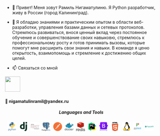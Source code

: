 - 👋 Привет! Меня зовут Рамиль Нигаматулиню. Я Python разработчик, живу в России (город Калининград).
- 👀 Я обладаю знаниями и практическим опытом в области веб-разработки, управления базами данных и сетевых протоколов. Стремлюсь развиваться, внося ценный вклад через постоянное обучение и совершенствование своих навыковю, стремлюсь к профессиональному росту и готов принимать вызовы, которые помогут мне расширить свои знания и навыки. В команде я ценю открытость, взаимопомощь и стремление к достижению общих целей.

- 📫 Связаться со мной
<div id="socials">
  <a href="https://t.me/ramil_nigamatulin">
    <img src="https://podo-love.ru/userfiles/images/icon_telegram-min.png" style="width: 50px; height: 50px" >
  </a>
  <h4>📩 nigamatulinramil@yandex.ru</h4>

  <h5 align="center">Languages and Tools</h5>
<div align="center">
  <img src="https://raw.githubusercontent.com/devicons/devicon/ca28c779441053191ff11710fe24a9e6c23690d6/icons/python/python-original-wordmark.svg" width="30" height="30"/>&nbsp;
  <img src="https://raw.githubusercontent.com/devicons/devicon/ca28c779441053191ff11710fe24a9e6c23690d6/icons/django/django-plain.svg" width="30" height="30" />&nbsp;
  <img src="https://raw.githubusercontent.com/devicons/devicon/ca28c779441053191ff11710fe24a9e6c23690d6/icons/djangorest/djangorest-original.svg" width="30" height="30"/>&nbsp;
  <img src="https://raw.githubusercontent.com/devicons/devicon/ca28c779441053191ff11710fe24a9e6c23690d6/icons/postgresql/postgresql-original-wordmark.svg" width="30" height="30"/>&nbsp;
  <img src="https://raw.githubusercontent.com/devicons/devicon/ca28c779441053191ff11710fe24a9e6c23690d6/icons/postman/postman-original.svg" width="30" height="30"/>&nbsp;
  <img src="https://raw.githubusercontent.com/devicons/devicon/ca28c779441053191ff11710fe24a9e6c23690d6/icons/docker/docker-original-wordmark.svg" width="30" height="30"/>&nbsp;
  <img src="https://raw.githubusercontent.com/devicons/devicon/ca28c779441053191ff11710fe24a9e6c23690d6/icons/redis/redis-original-wordmark.svg" width="30" height="30"/>&nbsp;
  <img src="https://raw.githubusercontent.com/devicons/devicon/ca28c779441053191ff11710fe24a9e6c23690d6/icons/pycharm/pycharm-original.svg" width="30" height="30"/>&nbsp;
  <img src="https://raw.githubusercontent.com/devicons/devicon/ca28c779441053191ff11710fe24a9e6c23690d6/icons/bootstrap/bootstrap-original-wordmark.svg" width="30" height="30"/>&nbsp;
  <img src="https://raw.githubusercontent.com/devicons/devicon/ca28c779441053191ff11710fe24a9e6c23690d6/icons/html5/html5-original-wordmark.svg" width="30" height="30"/>&nbsp;
  <img src="https://raw.githubusercontent.com/devicons/devicon/ca28c779441053191ff11710fe24a9e6c23690d6/icons/linux/linux-original.svg" width="30" height="30"/>&nbsp;
  <img src="https://raw.githubusercontent.com/devicons/devicon/ca28c779441053191ff11710fe24a9e6c23690d6/icons/pytest/pytest-original-wordmark.svg" width="30" height="30"/>&nbsp;
  <img src="https://raw.githubusercontent.com/devicons/devicon/ca28c779441053191ff11710fe24a9e6c23690d6/icons/fastapi/fastapi-original-wordmark.svg" width="30" height="30"/>&nbsp;
</div>
      
